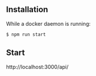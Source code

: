 ## Installation

While a docker daemon is running:

```bash
$ npm run start
```

## Start

http://localhost:3000/api/
